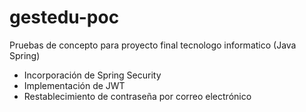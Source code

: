 # gestedu-poc
Pruebas de concepto para proyecto final tecnologo informatico (Java Spring)


- Incorporación de Spring Security
- Implementación de JWT
- Restablecimiento de contraseña por correo electrónico
